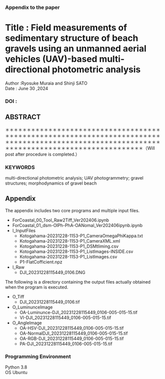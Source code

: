 ### Appendix to the paper
# Title : Field measurements of sedimentary structure of beach gravels using an unmanned aerial vehicles (UAV)-based multi-directional photometric analysis

Author :Ryosuke Muraia and Shinji SATO \
Date : June 30 ,2024

### DOI :


## ABSTRACT
＊＊＊＊＊＊＊＊＊＊＊＊＊＊＊＊＊＊＊＊＊＊＊＊＊＊＊＊＊＊＊＊＊＊＊＊＊＊＊＊＊＊＊＊＊＊＊＊＊＊＊＊＊＊＊＊＊＊＊＊＊＊＊＊＊＊＊＊＊＊＊＊＊＊＊＊＊＊＊＊＊＊＊＊＊＊＊＊＊＊＊＊＊＊＊＊＊＊＊＊＊＊＊＊＊＊＊＊＊＊＊＊＊＊＊＊＊＊＊＊＊＊＊＊＊＊＊＊＊＊＊＊＊＊＊＊＊＊＊＊（Will post after procedure is completed.）


### KEYWORDS
multi-directional photometric analysis; UAV photogrammetry; gravel structures; morphodynamics of gravel beach

## Appendix
The appendix includes two core programs and multiple input files.
- ForCoastal_00_Tool_Raw2Tiff_Ver202406.ipynb
- ForCoastal_01_dsm-OlPh-PhA-OANomal_Ver202406ipynb.ipynb
- I_InputFiles
    - Kotogahama-20231228-1153-P1_CameraOmegaPhiKappa.txt
    - Kotogahama-20231228-1153-P1_CameraXML.xml
    - Kotogahama-20231228-1153-P1_DSMtliming.csv
    - Kotogahama-20231228-1153-P1_ListImages-INSIDE.csv
    - Kotogahama-20231228-1153-P1_ListImages.csv
    - P1-FlatCofficient.npz
- I_Raw
    - DJI_20231228115449_0106.DNG

The following is a directory containing the output files actually obtained when the program is executed.

- O_Tiff
    - DJI_20231228115449_0106.tif
- O_LuminunceImage
    - OA-Luminunce-DJI_20231228115449_0106-005-015-15.tif
    - VI-DJI_20231228115449_0106-005-015-15.tif
- O_AngleImage
    - OA-HSV-DJI_20231228115449_0106-005-015-15.tif
    - OA-NormalDJI_20231228115449_0106-005-015-15.tif
    - OA-RGB-DJI_20231228115449_0106-005-015-15.tif
    - PA-DJI_20231228115449_0106-005-015-15.tif





### Programming Environment
Python 3.8 \
OS Ubuntu
